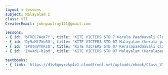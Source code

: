 ```yaml
--- 
layout : lessons 
subject: Malayalam I
class: VII
CreaterEmail: johnpaulroy121@gmail.com

lessons: 
- { id: 'bFREC7AeK7Y', title: 'KITE VICTERS STD 7 Kerala Paadaavali Class 01 (First Bell-ഫസ്റ്റ് ബെല്‍)' }
- { id: 'Dy9aMlZkb3U', title: 'KITE VICTERS STD 07 Malayalam (kerala paadam) Class 02 (First Bell-ഫസ്റ്റ് ബെല്‍)' }
- { id: 'zPUtmVYhKsQ', title: 'KITE VICTERS STD 07 Keralapaadaavali Class 03 (First Bell-ഫസ്റ്റ് ബെല്‍)' }
- { id: 'IXwXdL-b2oM', title: 'KITE VICTERS STD 07 Malayalam (Keralapaadam) Class 04 (First Bell-ഫസ്റ്റ് ബെല്‍)' }

textbooks:
- { link: 'https://d1v6qmyxzkp4v1.cloudfront.net/uploads/ebook/Class_VII/Malayalam_AT/MalayalamAT.pdf', title: 'Malayalam I' , medium: ' ' }
--- 
```


